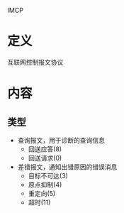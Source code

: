 IMCP

# 定义 #
互联网控制报文协议

# 内容 #
## 类型 ##
  - 查询报文，用于诊断的查询信息
    - 回送应答(8)
    - 回送请求(0)
  - 差错报文，通知出错原因的错误消息
    - 目标不可达(3)
    - 原点抑制(4)
    - 重定向(5)
    - 超时(11)